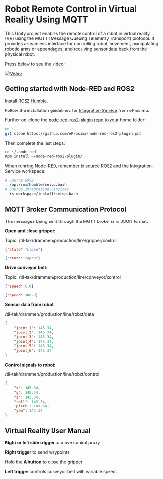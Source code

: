 # Robot Remote Control in Virtual Reality Using MQTT

This Unity project enables the remote control of a robot in virtual reality (VR) using the MQTT (Message Queuing Telemetry Transport) protocol. It provides a seamless interface for controlling robot movement, manipulating robotic arms or appendages, and receiving sensor data back from the physical robot.

Press below to see the video:

[![Video](https://img.youtube.com/vi/OSOFGDyktJg/0.jpg)](https://www.youtube.com/watch?v=OSOFGDyktJg)


## Getting started with Node-RED and ROS2

Install [ROS2 Humble](https://docs.ros.org/en/humble/Installation.html).

Follow the installation guidelines for [Integration Service](https://integration-service.docs.eprosima.com/en/latest/installation_manual/installation_manual.html#installation-manual) from eProsima.

Further on, clone the [node-red-ros2-plugin repo](https://github.com/eProsima/node-red-ros2-plugin.git) to your home folder:

```bash
cd ~
git clone https://github.com/eProsima/node-red-ros2-plugin.git
```

Then complete the last steps:

```bash
cd ~/.node-red
npm install ~/node-red-ros2-plugin/
```

When running Node-RED, remember to source ROS2 and the Integration-Service workspace:

```bash
# Source ROS2
. /opt/ros/humble/setup.bash
# Source Integration-Services
. is-workspace/install/setup.bash
```

## MQTT Broker Communication Protocol

The messages being sent through the MQTT broker is in JSON format.

**Open and close gripper:**

Topic: /til-tak/drammen/production/line/gripper/control

```json
{"state":"close"}

{"state":"open"}
```

**Drive conveyor belt:**

Topic: /til-tak/drammen/production/line/conveyor/control

```json
{"speed":0.0}

{"speed":100.0}
```

**Sensor data from robot:**

/til-tak/drammen/production/line/robot/data

```json
{
	"joint_1": 145.34, 
	"joint_2": 145.34,	
	"joint_3": 145.34, 
	"joint_4": 145.34, 
	"joint_5": 145.34, 
	"joint_6": 145.34
}
```

**Control signals to robot:**

/til-tak/drammen/production/line/robot/control

```json
{
	"x": 145.34, 
	"y": 145.34, 
	"z": 145.34,
	"roll": 145.34, 
	"pitch": 145.34,	
	"yaw": 145.34 
}
```


## Virtual Reality User Manual

**Right or left side trigger** to move control proxy

**Right trigger** to send waypoints

Hold the **A button** to close the gripper

**Left trigger** controls conveyor belt with variable speed.